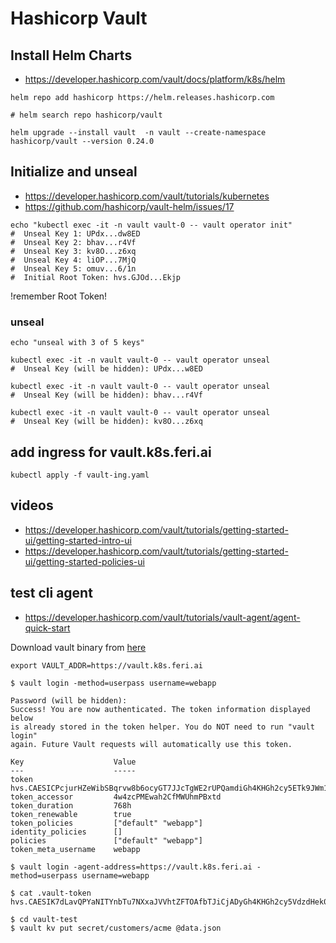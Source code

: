 # Hashicorp Vault

## Install Helm Charts

* https://developer.hashicorp.com/vault/docs/platform/k8s/helm

```
helm repo add hashicorp https://helm.releases.hashicorp.com

# helm search repo hashicorp/vault

helm upgrade --install vault  -n vault --create-namespace hashicorp/vault --version 0.24.0
```

## Initialize and unseal

* https://developer.hashicorp.com/vault/tutorials/kubernetes
* https://github.com/hashicorp/vault-helm/issues/17

```
echo "kubectl exec -it -n vault vault-0 -- vault operator init"
#  Unseal Key 1: UPdx...dw8ED
#  Unseal Key 2: bhav...r4Vf
#  Unseal Key 3: kv8O...z6xq
#  Unseal Key 4: liOP...7MjQ
#  Unseal Key 5: omuv...6/1n
#  Initial Root Token: hvs.GJOd...Ekjp
```

!remember Root Token!

### unseal

```
echo "unseal with 3 of 5 keys"
  
kubectl exec -it -n vault vault-0 -- vault operator unseal
#  Unseal Key (will be hidden): UPdx...w8ED

kubectl exec -it -n vault vault-0 -- vault operator unseal
#  Unseal Key (will be hidden): bhav...r4Vf

kubectl exec -it -n vault vault-0 -- vault operator unseal
#  Unseal Key (will be hidden): kv8O...z6xq
```

## add ingress for vault.k8s.feri.ai

```
kubectl apply -f vault-ing.yaml
```


## videos

* https://developer.hashicorp.com/vault/tutorials/getting-started-ui/getting-started-intro-ui
* https://developer.hashicorp.com/vault/tutorials/getting-started-ui/getting-started-policies-ui

## test cli agent

* https://developer.hashicorp.com/vault/tutorials/vault-agent/agent-quick-start

Download vault binary from [here](https://releases.hashicorp.com/vault/1.13.2/)

```
export VAULT_ADDR=https://vault.k8s.feri.ai

$ vault login -method=userpass username=webapp

Password (will be hidden):
Success! You are now authenticated. The token information displayed below
is already stored in the token helper. You do NOT need to run "vault login"
again. Future Vault requests will automatically use this token.

Key                    Value
---                    -----
token                  hvs.CAESICPcjurHZeWibSBqrvw8b6ocyGT7JJcTgWE2rUPQamdiGh4KHGh2cy5ETk9JWm1XdDZEaEZERWRxcUw0dHUxVnQ
token_accessor         4w4zcPMEwah2CfMWUhmPBxtd
token_duration         768h
token_renewable        true
token_policies         ["default" "webapp"]
identity_policies      []
policies               ["default" "webapp"]
token_meta_username    webapp

$ vault login -agent-address=https://vault.k8s.feri.ai -method=userpass username=webapp

$ cat .vault-token
hvs.CAESIK7dLavQPYaNITYnbTu7NXxaJVVhtZFTOAfbTJiCjADyGh4KHGh2cy5VdzdHek04Tlg1NldqS3F1aWt5R2NlcmU

$ cd vault-test
$ vault kv put secret/customers/acme @data.json


```
